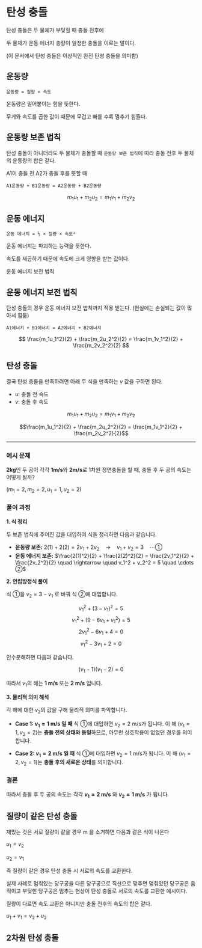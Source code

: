 # 탄성 충돌
탄성 충돌은 두 물체가 부딪힐 때 충돌 전후에

두 물체가 운동 에너지 총량이 일정한 충돌을 이르는 말이다.

(이 문서에서 탄성 충돌은 이상적인 완전 탄성 충돌을 의미함)

## 운동량
```
운동량 = 질량 × 속도
```
운동량은 밀어붙이는 힘을 뜻한다.

무게와 속도를 곱한 값이 때문에 무겁고 빠를 수록 멈추기 힘들다.

## 운동량 보존 법칙
탄성 충돌이 아니더라도 두 물체가 충돌할 때  `운동량 보존 법칙`에 따라 충동 전후 두 물체의 운동량의 합은 같다.

A1이 충돌 전 A2가 충돌 후를 뜻할 때

```
A1운동량 + B1운동량 = A2운동량 + B2운동량
```
$$
m_1u_1 + m_2u_2 = m_1v_1 + m_2v_2
$$

## 운동 에너지
```
운동 에너지 = ½ × 질량 × 속도²
```
운동 에너지는 파괴하는 능력을 뜻한다.

속도를 제곱하기 때문에 속도에 크게 영향을 받는 값이다.

운동 에너지 보전 법칙

## 운동 에너지 보전 법칙
탄성 충돌의 경우 운동 에너지 보전 법칙까지 적용 받는다. (현실에는 손실되는 값이 많아서 힘듦)

```
A1에너지 + B1에너지 = A2에너지 + B2에너지
```

$$
\frac{m_1u_1^2}{2} + \frac{m_2u_2^2}{2} = \frac{m_1v_1^2}{2} + \frac{m_2v_2^2}{2}
$$


## 탄성 충돌
결국 탄성 충돌을 만족하려면 아래 두 식을 만족하는 $v$ 값을 구하면 된다.

- $u$: 충돌 전 속도
- $v$: 충돌 후 속도

$$m_1u_1 + m_2u_2 = m_1v_1 + m_2v_2$$

$$\frac{m_1u_1^2}{2} + \frac{m_2u_2^2}{2} = \frac{m_1v_1^2}{2} + \frac{m_2v_2^2}{2}$$

---
### 예시 문제

**2kg**인 두 공이 각각 **1m/s**와 **2m/s**로 1차원 정면충돌을 할 때, 충돌 후 두 공의 속도는 어떻게 될까?

($m_1=2, m_2=2, u_1=1, u_2=2$)

### 풀이 과정

**1. 식 정리**

두 보존 법칙에 주어진 값을 대입하여 식을 정리하면 다음과 같습니다.

* **운동량 보존:** $2(1) + 2(2) = 2v_1 + 2v_2 \quad \rightarrow \quad v_1 + v_2 = 3 \quad \cdots ①$
* **운동 에너지 보존:** $\frac{2(1)^2}{2} + \frac{2(2)^2}{2} = \frac{2v_1^2}{2} + \frac{2v_2^2}{2} \quad \rightarrow \quad v_1^2 + v_2^2 = 5 \quad \cdots ②$

**2. 연립방정식 풀이**

식 ①을 $v_2 = 3 - v_1$ 로 바꿔 식 ②에 대입합니다.

$$v_1^2 + (3 - v_1)^2 = 5$$
$$v_1^2 + (9 - 6v_1 + v_1^2) = 5$$
$$2v_1^2 - 6v_1 + 4 = 0$$
$$v_1^2 - 3v_1 + 2 = 0$$

인수분해하면 다음과 같습니다.

$$(v_1 - 1)(v_1 - 2) = 0$$

따라서 $v_1$의 해는 **1 m/s** 또는 **2 m/s** 입니다.

**3. 물리적 의미 해석**

각 해에 대한 $v_2$의 값을 구해 물리적 의미를 파악합니다.

* **Case 1: $v_1 = 1 \text{ m/s}$ 일 때**
    식 ①에 대입하면 $v_2 = 2 \text{ m/s}$가 됩니다.
    이 해 $(v_1=1, v_2=2)$는 **충돌 전의 상태와 동일**하므로, 아무런 상호작용이 없었던 경우를 의미합니다.

* **Case 2: $v_1 = 2 \text{ m/s}$ 일 때**
    식 ①에 대입하면 $v_2 = 1 \text{ m/s}$가 됩니다.
    이 해 $(v_1=2, v_2=1)$는 **충돌 후의 새로운 상태**를 의미합니다.

### 결론

따라서 충돌 후 두 공의 속도는 각각 **$v_1 = 2 \text{ m/s}$** 와 **$v_2 = 1 \text{ m/s}$** 가 됩니다.


## 질량이 같은 탄성 충돌
재밌는 것은 서로 질량이 같을 경우 m 을 소거하면 다음과 같은 식이 나온다

$u_1 = v_2$

$u_2 = v_1$

즉 질량이 같은 경우 탄성 충돌 시 서로의 속도를 교환한다.

실제 사례로 멈춰있는 당구공을 다른 당구공으로 직선으로 맞추면 멈춰있던 당구공은 움직이고 부딪힌 당구공은 멈추는 현상이 탄성 충돌로 서로의 속도를 교환한 예시이다.

질량이 다르면 속도 교환은 아니지만 충돌 전후의 속도의 합은 같다.

$u_1 + v_1 = v_2 + u_2$

## 2차원 탄성 충돌


